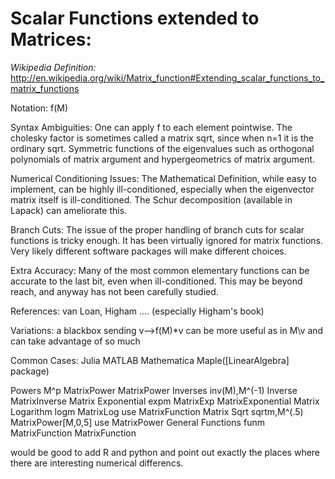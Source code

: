 # Scalar Functions extended to Matrices:
*Wikipedia Definition:*
http://en.wikipedia.org/wiki/Matrix_function#Extending_scalar_functions_to_matrix_functions

Notation: f(M)

Syntax Ambiguities:  One can apply f to each element pointwise. 
                     The cholesky factor is sometimes called a matrix sqrt,
                           since when n=1 it is the ordinary sqrt.
                     Symmetric functions of the eigenvalues such as
                         orthogonal polynomials of matrix argument and hypergeometrics
                         of matrix argument.

Numerical Conditioning Issues: The Mathematical Definition, while easy to implement, 
      can be highly ill-conditioned, especially when the eigenvector matrix itself
      is ill-conditioned.  The Schur decomposition (available in Lapack) can ameliorate this.

Branch Cuts:  The issue of the proper handling of branch cuts for scalar functions
              is tricky enough.  It has been virtually ignored for matrix functions.
               Very likely different software packages will make different choices.

Extra Accuracy:  Many of the most common elementary functions can be accurate to
                the last bit, even when ill-conditioned.  This may be beyond
                 reach, and anyway has not been carefully studied.

References: van Loan, Higham ....  (especially Higham's book)

Variations:  a blackbox sending v-->f(M)*v can be more useful as in M\v
             and can take advantage of so much
 
                      


Common Cases:                Julia  MATLAB            Mathematica            Maple([LinearAlgebra] package)

Powers                               M^p              MatrixPower            MatrixPower
Inverses                             inv(M),M^(-1)    Inverse                MatrixInverse
Matrix Exponential                   expm             MatrixExp              MatrixExponential
Matrix Logarithm                     logm             MatrixLog              use MatrixFunction
Matrix Sqrt                          sqrtm,M^(.5)     MatrixPower[M,0,5]     use MatrixPower
General Functions                    funm             MatrixFunction         MatrixFunction

would be good to add R and python and point out exactly the places where there are interesting
numerical differencs.
